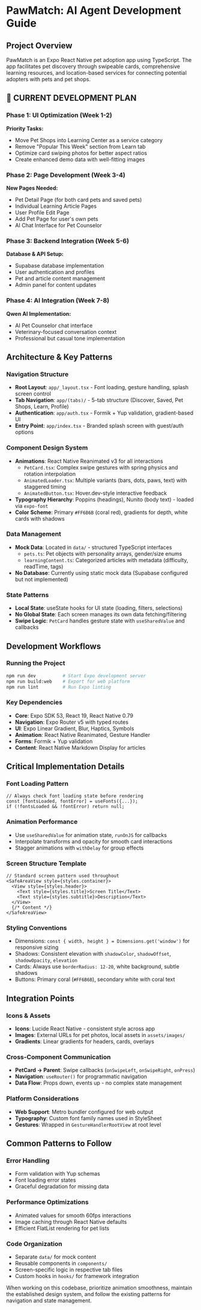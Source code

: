 # PawMatch: AI Agent Development Guide

## Project Overview
PawMatch is an Expo React Native pet adoption app using TypeScript. The app facilitates pet discovery through swipeable cards, comprehensive learning resources, and location-based services for connecting potential adopters with pets and pet shops.

## 🎯 CURRENT DEVELOPMENT PLAN

### Phase 1: UI Optimization (Week 1-2)
**Priority Tasks:**
- Move Pet Shops into Learning Center as a service category
- Remove "Popular This Week" section from Learn tab
- Optimize card swiping photos for better aspect ratios
- Create enhanced demo data with well-fitting images

### Phase 2: Page Development (Week 3-4)
**New Pages Needed:**
- Pet Detail Page (for both card pets and saved pets)
- Individual Learning Article Pages
- User Profile Edit Page
- Add Pet Page for user's own pets
- AI Chat Interface for Pet Counselor

### Phase 3: Backend Integration (Week 5-6)
**Database & API Setup:**
- Supabase database implementation
- User authentication and profiles
- Pet and article content management
- Admin panel for content updates

### Phase 4: AI Integration (Week 7-8)
**Qwen AI Implementation:**
- AI Pet Counselor chat interface
- Veterinary-focused conversation context
- Professional but casual tone implementation

## Architecture & Key Patterns

### Navigation Structure
- **Root Layout**: `app/_layout.tsx` - Font loading, gesture handling, splash screen control
- **Tab Navigation**: `app/(tabs)/` - 5-tab structure (Discover, Saved, Pet Shops, Learn, Profile)
- **Authentication**: `app/auth.tsx` - Formik + Yup validation, gradient-based UI
- **Entry Point**: `app/index.tsx` - Branded splash screen with guest/auth options

### Component Design System
- **Animations**: React Native Reanimated v3 for all interactions
  - `PetCard.tsx`: Complex swipe gestures with spring physics and rotation interpolation
  - `AnimatedLoader.tsx`: Multiple variants (bars, dots, paws, text) with staggered timing
  - `AnimatedButton.tsx`: Hover.dev-style interactive feedback
- **Typography Hierarchy**: Poppins (headings), Nunito (body text) - loaded via `expo-font`
- **Color Scheme**: Primary `#FF6B6B` (coral red), gradients for depth, white cards with shadows

### Data Management
- **Mock Data**: Located in `data/` - structured TypeScript interfaces
  - `pets.ts`: Pet objects with personality arrays, gender/size enums
  - `learningContent.ts`: Categorized articles with metadata (difficulty, readTime, tags)
- **No Database**: Currently using static mock data (Supabase configured but not implemented)

### State Patterns
- **Local State**: useState hooks for UI state (loading, filters, selections)
- **No Global State**: Each screen manages its own data fetching/filtering
- **Swipe Logic**: `PetCard` handles gesture state with `useSharedValue` and callbacks

## Development Workflows

### Running the Project
```bash
npm run dev          # Start Expo development server
npm run build:web    # Export for web platform
npm run lint         # Run Expo linting
```

### Key Dependencies
- **Core**: Expo SDK 53, React 19, React Native 0.79
- **Navigation**: Expo Router v5 with typed routes
- **UI**: Expo Linear Gradient, Blur, Haptics, Symbols
- **Animation**: React Native Reanimated, Gesture Handler
- **Forms**: Formik + Yup validation
- **Content**: React Native Markdown Display for articles

## Critical Implementation Details

### Font Loading Pattern
```tsx
// Always check font loading state before rendering
const [fontsLoaded, fontError] = useFonts({...});
if (!fontsLoaded && !fontError) return null;
```

### Animation Performance
- Use `useSharedValue` for animation state, `runOnJS` for callbacks
- Interpolate transforms and opacity for smooth card interactions
- Stagger animations with `withDelay` for group effects

### Screen Structure Template
```tsx
// Standard screen pattern used throughout
<SafeAreaView style={styles.container}>
  <View style={styles.header}>
    <Text style={styles.title}>Screen Title</Text>
    <Text style={styles.subtitle}>Description</Text>
  </View>
  {/* Content */}
</SafeAreaView>
```

### Styling Conventions
- Dimensions: `const { width, height } = Dimensions.get('window')` for responsive sizing
- Shadows: Consistent elevation with `shadowColor`, `shadowOffset`, `shadowOpacity`, `elevation`
- Cards: Always use `borderRadius: 12-20`, white background, subtle shadows
- Buttons: Primary coral (`#FF6B6B`), secondary white with coral text

## Integration Points

### Icons & Assets
- **Icons**: Lucide React Native - consistent style across app
- **Images**: External URLs for pet photos, local assets in `assets/images/`
- **Gradients**: Linear gradients for headers, cards, overlays

### Cross-Component Communication
- **PetCard → Parent**: Swipe callbacks (`onSwipeLeft`, `onSwipeRight`, `onPress`)
- **Navigation**: `useRouter()` for programmatic navigation
- **Data Flow**: Props down, events up - no complex state management

### Platform Considerations
- **Web Support**: Metro bundler configured for web output
- **Typography**: Custom font family names used in StyleSheet
- **Gestures**: Wrapped in `GestureHandlerRootView` at root level

## Common Patterns to Follow

### Error Handling
- Form validation with Yup schemas
- Font loading error states
- Graceful degradation for missing data

### Performance Optimizations
- Animated values for smooth 60fps interactions
- Image caching through React Native defaults
- Efficient FlatList rendering for pet lists

### Code Organization
- Separate `data/` for mock content
- Reusable components in `components/`
- Screen-specific logic in respective tab files
- Custom hooks in `hooks/` for framework integration

When working on this codebase, prioritize animation smoothness, maintain the established design system, and follow the existing patterns for navigation and state management.
